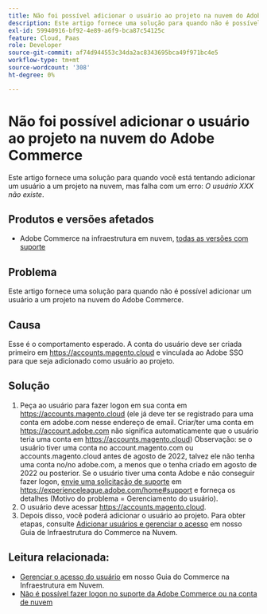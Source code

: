 ```yaml
---
title: Não foi possível adicionar o usuário ao projeto na nuvem do Adobe Commerce
description: Este artigo fornece uma solução para quando não é possível adicionar um usuário a um projeto na nuvem do Adobe Commerce.
exl-id: 59940916-bf92-4e89-a6f9-bca87c54125c
feature: Cloud, Paas
role: Developer
source-git-commit: af74d944553c34da2ac8343695bca49f971bc4e5
workflow-type: tm+mt
source-wordcount: '308'
ht-degree: 0%

---
```


# Não foi possível adicionar o usuário ao projeto na nuvem do Adobe Commerce

Este artigo fornece uma solução para quando você está tentando adicionar um usuário a um projeto na nuvem, mas falha com um erro: *O usuário XXX não existe*.

## Produtos e versões afetados

* Adobe Commerce na infraestrutura em nuvem, [todas as versões com suporte](https://magento.com/sites/default/files/magento-software-lifecycle-policy.pdf)

## Problema

Este artigo fornece uma solução para quando não é possível adicionar um usuário a um projeto na nuvem do Adobe Commerce.

## Causa

Esse é o comportamento esperado. A conta do usuário deve ser criada primeiro em https://accounts.magento.cloud e vinculada ao Adobe SSO para que seja adicionado como usuário ao projeto.

## Solução

1. Peça ao usuário para fazer logon em sua conta em https://accounts.magento.cloud (ele já deve ter se registrado para uma conta em adobe.com nesse endereço de email. Criar/ter uma conta em https://account.adobe.com não significa automaticamente que o usuário teria uma conta em https://accounts.magento.cloud)
Observação: se o usuário tiver uma conta no account.magento.com ou accounts.magento.cloud antes de agosto de 2022, talvez ele não tenha uma conta no/no adobe.com, a menos que o tenha criado em agosto de 2022 ou posterior. Se o usuário tiver uma conta Adobe e não conseguir fazer logon, [envie uma solicitação de suporte](https://experienceleague.adobe.com/en/docs/commerce-knowledge-base/kb/help-center-guide/magento-help-center-user-guide) em https://experienceleague.adobe.com/home#support e forneça os detalhes (Motivo do problema = Gerenciamento do usuário).
1. O usuário deve acessar https://accounts.magento.cloud.
1. Depois disso, você poderá adicionar o usuário ao projeto. Para obter etapas, consulte [Adicionar usuários e gerenciar o acesso](https://experienceleague.adobe.com/docs/commerce-cloud-service/user-guide/project/user-access.html#add-users-and-manage-access) em nosso Guia de Infraestrutura do Commerce na Nuvem.

## Leitura relacionada:

* [Gerenciar o acesso do usuário](https://experienceleague.adobe.com/docs/commerce-cloud-service/user-guide/project/user-access.html) em nosso Guia do Commerce na Infraestrutura em Nuvem.
* [Não é possível fazer logon no suporte da Adobe Commerce ou na conta de nuvem](https://experienceleague.adobe.com/docs/commerce-knowledge-base/kb/troubleshooting/miscellaneous/unable-to-log-in-to-support-or-cloud-project.html)
